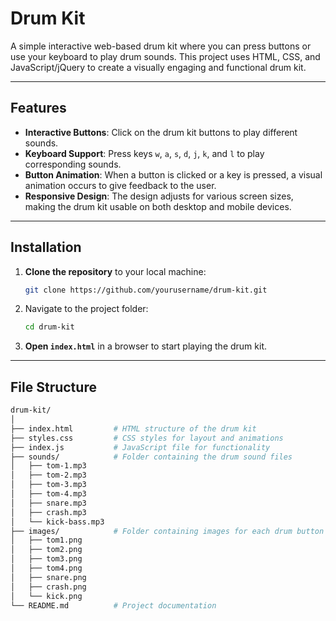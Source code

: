 # Drum Kit

A simple interactive web-based drum kit where you can press buttons or use your keyboard to play drum sounds. This project uses HTML, CSS, and JavaScript/jQuery to create a visually engaging and functional drum kit.

---

## Features

- **Interactive Buttons**: Click on the drum kit buttons to play different sounds.
- **Keyboard Support**: Press keys `w`, `a`, `s`, `d`, `j`, `k`, and `l` to play corresponding sounds.
- **Button Animation**: When a button is clicked or a key is pressed, a visual animation occurs to give feedback to the user.
- **Responsive Design**: The design adjusts for various screen sizes, making the drum kit usable on both desktop and mobile devices.

---

## Installation

1. **Clone the repository** to your local machine:
    ```bash
    git clone https://github.com/yourusername/drum-kit.git
    ```
2. Navigate to the project folder:
    ```bash
    cd drum-kit
    ```

3. **Open `index.html`** in a browser to start playing the drum kit.

---

## File Structure

```bash
drum-kit/
│
├── index.html         # HTML structure of the drum kit
├── styles.css         # CSS styles for layout and animations
├── index.js           # JavaScript file for functionality
├── sounds/            # Folder containing the drum sound files
│   ├── tom-1.mp3
│   ├── tom-2.mp3
│   ├── tom-3.mp3
│   ├── tom-4.mp3
│   ├── snare.mp3
│   ├── crash.mp3
│   └── kick-bass.mp3
├── images/            # Folder containing images for each drum button
│   ├── tom1.png
│   ├── tom2.png
│   ├── tom3.png
│   ├── tom4.png
│   ├── snare.png
│   ├── crash.png
│   └── kick.png
└── README.md          # Project documentation
